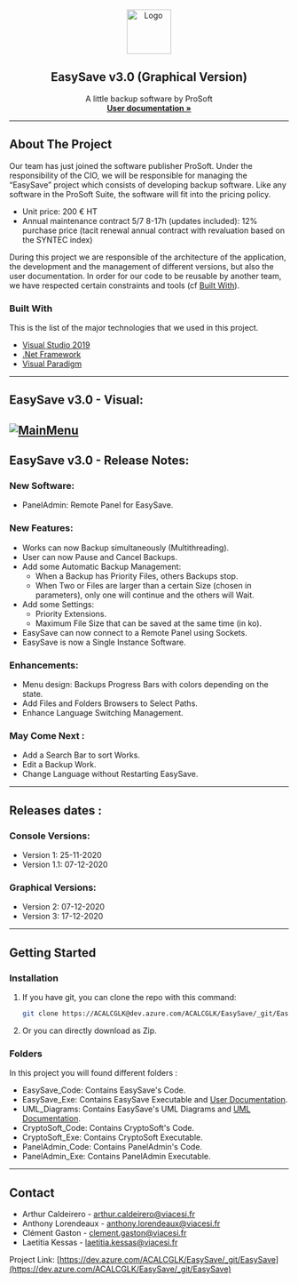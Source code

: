 <br />
<p align="center">
  <a href="https://dev.azure.com/ACALCGLK/EasySave/_git/EasySave?path=%2F&version=GBmaster">
    <img src="https://www.flaticon.com/svg/static/icons/svg/3790/3790894.svg" alt="Logo" width="80" height="80">
  </a>

  <h2 align="center">EasySave v3.0 (Graphical Version)</h2>

  <p align="center">
    A little backup software by ProSoft
    <br />
    <a href="https://dev.azure.com/ACALCGLK/_git/EasySave?path=%2FEasySave_Exe%2FUSERDOC.md"><strong>User documentation »</strong></a>
    <br />
  </p>
</p>

---

## About The Project

Our team has just joined the software publisher ProSoft.
Under the responsibility of the CIO, we will be responsible for managing the “EasySave” project which consists of developing backup software.
Like any software in the ProSoft Suite, the software will fit into the pricing policy.
* Unit price: 200 € HT
* Annual maintenance contract 5/7 8-17h (updates included): 12% purchase price (tacit renewal annual contract with revaluation based on the SYNTEC index)

During this project we are responsible of the architecture of the application, the development and the management of different versions, but also the user documentation.
In order for our code to be reusable by another team, we have respected certain constraints and tools (cf <a href="#built-with">Built With</a>).

### Built With

This is the list of the major technologies that we used in this project.

* [Visual Studio 2019](https://visualstudio.microsoft.com/fr/downloads/)
* [.Net Framework](https://docs.microsoft.com/fr-fr/dotnet/)
* [Visual Paradigm](https://online.visual-paradigm.com/fr/)

---

## EasySave v3.0 - Visual:

<a href="https://ibb.co/pjBVSXV"><img src="https://i.ibb.co/Xxr0qJ0/MainMenu.png" alt="MainMenu" border="0"></a>
---

## EasySave v3.0 - Release Notes:

### New Software:
* PanelAdmin: Remote Panel for EasySave.

### New Features: 
* Works can now Backup simultaneously (Multithreading).
* User can now Pause and Cancel Backups.
* Add some Automatic Backup Management:
  * When a Backup has Priority Files, others Backups stop.
  * When Two or Files are larger than a certain Size (chosen in parameters), only one will continue and the others will Wait.
* Add some Settings: 
  * Priority Extensions.
  * Maximum File Size that can be saved at the same time (in ko).
* EasySave can now connect to a Remote Panel using Sockets.
* EasySave is now a Single Instance Software.

### Enhancements:
* Menu design: Backups Progress Bars with colors depending on the state. 
* Add Files and Folders Browsers to Select Paths.
* Enhance Language Switching Management.

### May Come Next :
* Add a Search Bar to sort Works.
* Edit a Backup Work.
* Change Language without Restarting EasySave.

---

## Releases dates : 
### Console Versions:
* Version 1: 25-11-2020
* Version 1.1: 07-12-2020

### Graphical Versions:
* Version 2: 07-12-2020
* Version 3: 17-12-2020

---

## Getting Started

### Installation

1. If you have git, you can clone the repo with this command:
   ```sh
   git clone https://ACALCGLK@dev.azure.com/ACALCGLK/EasySave/_git/EasySave
   ```
2. Or you can directly download as Zip.

### Folders
In this project you will found different folders :
* EasySave_Code: Contains EasySave's Code.
* EasySave_Exe: Contains EasySave Executable and [User Documentation](https://dev.azure.com/ACALCGLK/_git/EasySave?path=%2FEasySave_Exe%2FUSERDOC.md).
* UML_Diagrams: Contains EasySave's UML Diagrams and [UML Documentation](https://dev.azure.com/ACALCGLK/_git/EasySave?path=%2FUML%20Diagrams%2FUMLDOC.md).
* CryptoSoft_Code: Contains CryptoSoft's Code.
* CryptoSoft_Exe: Contains CryptoSoft Executable.
* PanelAdmin_Code: Contains PanelAdmin's Code.
* PanelAdmin_Exe: Contains PanelAdmin Executable.

---

## Contact

* Arthur Caldeirero - arthur.caldeirero@viacesi.fr
* Anthony Lorendeaux - anthony.lorendeaux@viacesi.fr
* Clément Gaston - clement.gaston@viacesi.fr
* Laetitia Kessas - laetitia.kessas@viacesi.fr

Project Link: [https://dev.azure.com/ACALCGLK/EasySave/_git/EasySave](https://dev.azure.com/ACALCGLK/EasySave/_git/EasySave)
